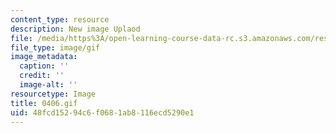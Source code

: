 ```yaml
---
content_type: resource
description: New image Uplaod
file: /media/https%3A/open-learning-course-data-rc.s3.amazonaws.com/res-21g-01-kana-spring-2010/48fcd15294c6f0681ab8116ecd5290e1_0406.gif
file_type: image/gif
image_metadata:
  caption: ''
  credit: ''
  image-alt: ''
resourcetype: Image
title: 0406.gif
uid: 48fcd152-94c6-f068-1ab8-116ecd5290e1
---
```

